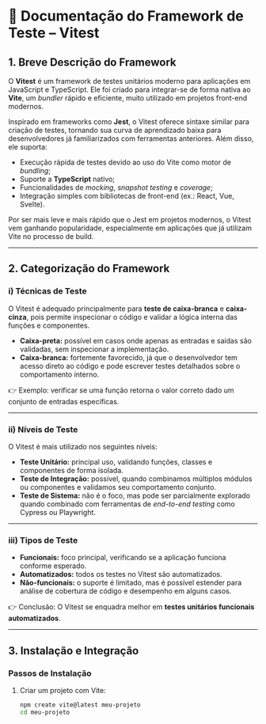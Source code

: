# 📑 Documentação do Framework de Teste – Vitest

## 1. Breve Descrição do Framework

O **Vitest** é um framework de testes unitários moderno para aplicações em JavaScript e TypeScript. Ele foi criado para integrar-se de forma nativa ao **Vite**, um *bundler* rápido e eficiente, muito utilizado em projetos front-end modernos.  

Inspirado em frameworks como **Jest**, o Vitest oferece sintaxe similar para criação de testes, tornando sua curva de aprendizado baixa para desenvolvedores já familiarizados com ferramentas anteriores. Além disso, ele suporta:
- Execução rápida de testes devido ao uso do Vite como motor de *bundling*;
- Suporte a **TypeScript** nativo;
- Funcionalidades de *mocking*, *snapshot testing* e *coverage*;
- Integração simples com bibliotecas de front-end (ex.: React, Vue, Svelte).

Por ser mais leve e mais rápido que o Jest em projetos modernos, o Vitest vem ganhando popularidade, especialmente em aplicações que já utilizam Vite no processo de build.

---

## 2. Categorização do Framework

### i) Técnicas de Teste
O Vitest é adequado principalmente para **teste de caixa-branca** e **caixa-cinza**, pois permite inspecionar o código e validar a lógica interna das funções e componentes.  
- **Caixa-preta:** possível em casos onde apenas as entradas e saídas são validadas, sem inspecionar a implementação.  
- **Caixa-branca:** fortemente favorecido, já que o desenvolvedor tem acesso direto ao código e pode escrever testes detalhados sobre o comportamento interno.  

👉 Exemplo: verificar se uma função retorna o valor correto dado um conjunto de entradas específicas.

---

### ii) Níveis de Teste
O Vitest é mais utilizado nos seguintes níveis:
- **Teste Unitário:** principal uso, validando funções, classes e componentes de forma isolada.  
- **Teste de Integração:** possível, quando combinamos múltiplos módulos ou componentes e validamos seu comportamento conjunto.  
- **Teste de Sistema:** não é o foco, mas pode ser parcialmente explorado quando combinado com ferramentas de *end-to-end testing* como Cypress ou Playwright.  

---

### iii) Tipos de Teste
- **Funcionais:** foco principal, verificando se a aplicação funciona conforme esperado.  
- **Automatizados:** todos os testes no Vitest são automatizados.  
- **Não-funcionais:** o suporte é limitado, mas é possível estender para análise de cobertura de código e desempenho em alguns casos.  

👉 Conclusão: O Vitest se enquadra melhor em **testes unitários funcionais automatizados**.

---

## 3. Instalação e Integração

### Passos de Instalação
1. Criar um projeto com Vite:
   ```bash
   npm create vite@latest meu-projeto
   cd meu-projeto

